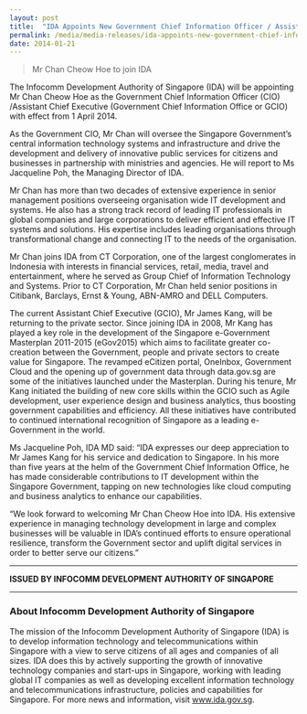 ```yaml
---
layout: post
title:  "IDA Appoints New Government Chief Information Officer / Assistant Chief Executive (Government Chief Information Office)"
permalink: /media/media-releases/ida-appoints-new-government-chief-information-officer
date: 2014-01-21
---
```

> Mr Chan Cheow Hoe to join IDA

The Infocomm Development Authority of Singapore (IDA) will be appointing Mr Chan Cheow Hoe as the Government Chief Information Officer (CIO) /Assistant Chief Executive (Government Chief Information Office or GCIO) with effect from 1 April 2014.  

As the Government CIO, Mr Chan will oversee the Singapore Government’s central information technology systems and infrastructure and drive the development and delivery of innovative public services for citizens and businesses in partnership with ministries and agencies.  He will report to Ms Jacqueline Poh, the Managing Director of IDA.

Mr Chan has more than two decades of extensive experience in senior management positions overseeing organisation wide IT development and systems.  He also has a strong track record of leading IT professionals in global companies and large corporations to deliver efficient and effective IT systems and solutions. His expertise includes leading organisations through transformational change and connecting IT to the needs of the organisation. 

Mr Chan joins IDA from CT Corporation, one of the largest conglomerates in Indonesia with interests in financial services, retail, media, travel and entertainment, where he served as Group Chief of Information Technology and Systems.  Prior to CT Corporation, Mr Chan held senior positions in Citibank, Barclays, Ernst & Young, ABN-AMRO and DELL Computers. 

The current Assistant Chief Executive (GCIO), Mr James Kang, will be returning to the private sector.  Since joining IDA in 2008, Mr Kang has played a key role in the development of the Singapore e-Government Masterplan 2011-2015 (eGov2015) which aims to facilitate greater co-creation between the Government, people and private sectors to create value for Singapore. The revamped eCitizen portal, OneInbox, Government Cloud and the opening up of government data through data.gov.sg are some of the initiatives launched under the Masterplan. During his tenure, Mr Kang initiated the building of new core skills within the GCIO such as Agile development, user experience design and business analytics, thus boosting government capabilities and efficiency. All these initiatives have contributed to continued international recognition of Singapore as a leading e-Government in the world.  

Ms Jacqueline Poh, IDA MD said: “IDA expresses our deep appreciation to Mr James Kang for his service and dedication to Singapore.  In his more than five years at the helm of the Government Chief Information Office, he has made considerable contributions to IT development within the Singapore Government, tapping on new technologies like cloud computing and business analytics to enhance our capabilities. 

“We look forward to welcoming Mr Chan Cheow Hoe into IDA.  His extensive experience in managing technology development in large and complex businesses will be valuable in IDA’s continued efforts to ensure operational resilience, transform the Government sector and uplift digital services in order to better serve our citizens.”

---

**ISSUED BY INFOCOMM DEVELOPMENT AUTHORITY OF SINGAPORE**

---


### **About Infocomm Development Authority of Singapore**
The mission of the Infocomm Development Authority of Singapore (IDA) is to develop information technology and telecommunications within Singapore with a view to serve citizens of all ages and companies of all sizes. IDA does this by actively supporting the growth of innovative technology companies and start-ups in Singapore, working with leading global IT companies as well as developing excellent information technology and telecommunications infrastructure, policies and capabilities for Singapore. For more news and information, visit www.ida.gov.sg.
